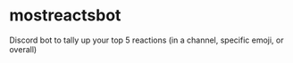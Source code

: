 # mostreactsbot
Discord bot to tally up your top 5 reactions (in a channel, specific emoji, or overall)
